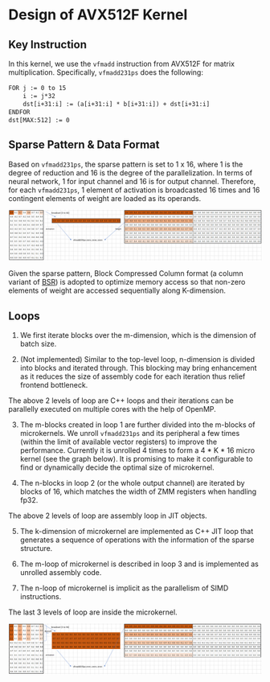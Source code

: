 # Design of AVX512F Kernel

## Key Instruction
In this kernel, we use the `vfmadd` instruction from AVX512F for matrix multiplication. Specifically, `vfmadd231ps` does the following:
```
FOR j := 0 to 15
	i := j*32
	dst[i+31:i] := (a[i+31:i] * b[i+31:i]) + dst[i+31:i]
ENDFOR
dst[MAX:512] := 0
```

## Sparse Pattern & Data Format
Based on `vfmadd231ps`, the sparse pattern is set to 1 x 16, where 1 is the degree of reduction and 16 is the degree of the parallelization. In terms of neural network, 1 for input channel and 16 is for output channel. Therefore, for each `vfmadd231ps`, 1 element of activation is broadcasted 16 times and 16 contingent elements of weight are loaded as its operands.

![AVX512F Base Pattern](../imgs/kernel_avx512f_pattern_base.png)

Given the sparse pattern, Block Compressed Column format (a column variant of [BSR](https://docs.scipy.org/doc/scipy/reference/generated/scipy.sparse.bsr_matrix.html)) is adopted to optimize memory access so that non-zero elements of weight are accessed sequentially along K-dimension.

## Loops
1. We first iterate blocks over the m-dimension, which is the dimension of batch size.

2. (Not implemented) Similar to the top-level loop, n-dimension is divided into blocks and iterated through. This blocking may bring enhancement as it reduces the size of assembly code for each iteration thus relief frontend bottleneck.

The above 2 levels of loop are C++ loops and their iterations can be parallelly executed on multiple cores with the help of OpenMP.

3. The m-blocks created in loop 1 are further divided into the m-blocks of microkernels. We unroll `vfmadd231ps` and its peripheral a few times (within the limit of available vector registers) to improve the performance. Currently it is unrolled 4 times to form a 4 * K * 16 micro kernel (see the graph below). It is promising to make it configurable to find or dynamically decide the optimal size of microkernel.

4. The n-blocks in loop 2 (or the whole output channel) are iterated by blocks of 16, which matches the width of ZMM registers when handling fp32.

The above 2 levels of loop are assembly loop in JIT objects.

5. The k-dimension of microkernel are implemented as C++ JIT loop that generates a sequence of operations with the information of the sparse structure.

6. The m-loop of microkernel is described in loop 3 and is implemented as unrolled assembly code.

7. The n-loop of microkernel is implicit as the parallelism of SIMD instructions.

The last 3 levels of loop are inside the microkernel.

![AVX512F Pattern with unrolling](../imgs/kernel_avx512f_pattern_unroll4.png)
